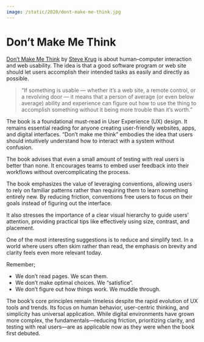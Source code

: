```yaml
---
image: /static/2020/dont-make-me-think.jpg
---
```


# Don’t Make Me Think

[Don’t Make Me Think](https://en.wikipedia.org/wiki/Don't_Make_Me_Think) by [Steve Krug](https://en.wikipedia.org/wiki/Steve_Krug) is about human–computer interaction and web usability. The idea is that a good software program or web site should let users accomplish their intended tasks as easily and directly as possible.

> “If something is usable — whether it’s a web site, a remote control, or a revolving door — it means that a person of average (or even below average) ability and experience can figure out how to use the thing to accomplish something without it being more trouble than it’s worth.”

The book is a foundational must-read in User Experience (UX) design. It remains essential reading for anyone creating user-friendly websites, apps, and digital interfaces. “Don’t make me think” embodies the idea that users should intuitively understand how to interact with a system without confusion.

The book advises that even a small amount of testing with real users is better than none. It encourages teams to embed user feedback into their workflows without overcomplicating the process.

The book emphasizes the value of leveraging conventions, allowing users to rely on familiar patterns rather than requiring them to learn something entirely new. By reducing friction, conventions free users to focus on their goals instead of figuring out the interface.

It also stresses the importance of a clear visual hierarchy to guide users’ attention, providing practical tips like effectively using size, contrast, and placement.

One of the most interesting suggestions is to reduce and simplify text. In a world where users often skim rather than read, the emphasis on brevity and clarity feels even more relevant today.

Remember;

- We don’t read pages. We scan them.
- We don’t make optimal choices. We “satisfice”.
- We don’t figure out how things work. We muddle through.

The book’s core principles remain timeless despite the rapid evolution of UX tools and trends. Its focus on human behavior, user-centric thinking, and simplicity has universal application. While digital environments have grown more complex, the fundamentals—reducing friction, prioritizing clarity, and testing with real users—are as applicable now as they were when the book first debuted.